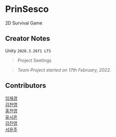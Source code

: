 # PrinSesco
2D Survival Game

## Creator Notes
Unity `2020.3.26f1 LTS`

>Project Seetings

>*Team Project started on 17th February, 2022.*


## Contributors
[임재경](https://github.com/imjae)
<br>[김찬영](https://github.com/zzanyoung)
<br>[홍찬영](https://github.com/ChanYongH)
<br>[유시온](https://github.com/BigBear621)
<br>[김진영](https://github.com/)
<br>[서윤주](https://github.com/peewoong)
